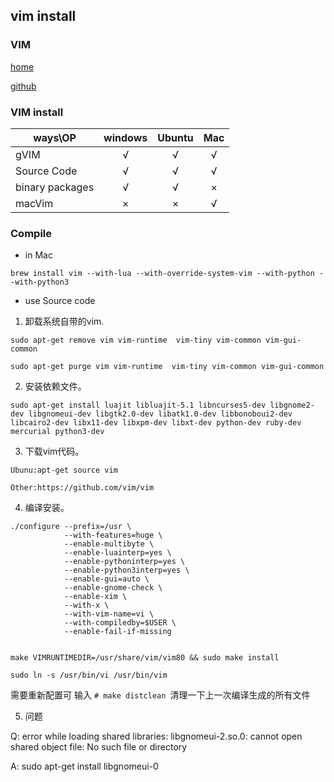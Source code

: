 vim install
------

### VIM

[home](http://www.vim.org/)

[github](https://github.com/vim/vim)

### VIM install

|ways\OP|windows|Ubuntu|Mac|
| ------------- |:-------------:|:-------------:|:-------------:|
|gVIM|√|√|√|
|Source Code|√|√|√|
|binary packages|√|√|×|
|macVim|×|×|√|

### Compile

- in Mac

```shell
brew install vim --with-lua --with-override-system-vim --with-python --with-python3
```

- use Source code

1. 卸载系统自带的vim.
```
sudo apt-get remove vim vim-runtime  vim-tiny vim-common vim-gui-common

sudo apt-get purge vim vim-runtime  vim-tiny vim-common vim-gui-common
```
2. 安装依赖文件。
```
sudo apt-get install luajit libluajit-5.1 libncurses5-dev libgnome2-dev libgnomeui-dev libgtk2.0-dev libatk1.0-dev libbonoboui2-dev libcairo2-dev libx11-dev libxpm-dev libxt-dev python-dev ruby-dev mercurial python3-dev
```
3. 下载vim代码。
```
Ubunu:apt-get source vim

Other:https://github.com/vim/vim
```

4. 编译安装。
```
./configure --prefix=/usr \
            --with-features=huge \
            --enable-multibyte \
            --enable-luainterp=yes \
            --enable-pythoninterp=yes \
            --enable-python3interp=yes \
            --enable-gui=auto \
            --enable-gnome-check \
            --enable-xim \
            --with-x \
            --with-vim-name=vi \
            --with-compiledby=$USER \
            --enable-fail-if-missing
            

make VIMRUNTIMEDIR=/usr/share/vim/vim80 && sudo make install

sudo ln -s /usr/bin/vi /usr/bin/vim

```

需要重新配置可 输入 `# make distclean `清理一下上一次编译生成的所有文件

5. 问题

Q: error while loading shared libraries: libgnomeui-2.so.0: cannot open shared object file: No such file or directory

A: sudo apt-get install libgnomeui-0

